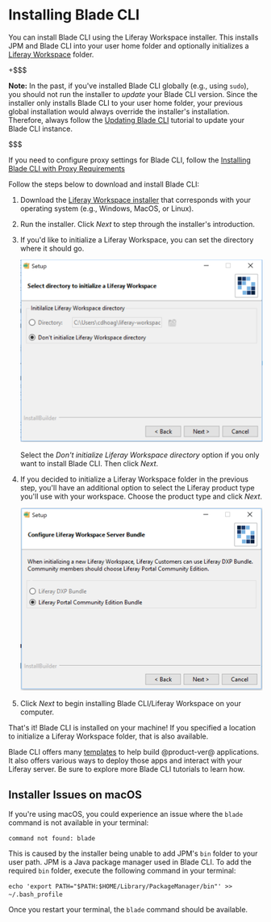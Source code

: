 # Installing Blade CLI [](id=installing-blade-cli)

You can install Blade CLI using the Liferay Workspace installer. This installs
JPM and Blade CLI into your user home folder and optionally initializes a
[Liferay Workspace](/develop/tutorials/-/knowledge_base/7-1/liferay-workspace)
folder.

+$$$

**Note:** In the past, if you've installed Blade CLI globally (e.g., using
`sudo`), you should not run the installer to *update* your Blade CLI version.
Since the installer only installs Blade CLI to your user home folder, your
previous global installation would always override the installer's installation.
Therefore, always follow the
[Updating Blade CLI](/develop/tutorials/-/knowledge_base/7-1/updating-blade-cli)
tutorial to update your Blade CLI instance.

$$$

If you need to configure proxy settings for Blade CLI, follow the
[Installing Blade CLI with Proxy Requirements](/develop/tutorials/-/knowledge_base/7-1/setting-blade-cli-proxy-requirments)

Follow the steps below to download and install Blade CLI:

1.  Download the
    [Liferay Workspace installer](https://sourceforge.net/projects/lportal/files/Liferay%20Workspace)
    that corresponds with your operating system (e.g., Windows, MacOS, or
    Linux).

2.  Run the installer. Click *Next* to step through the installer's
    introduction.

3.  If you'd like to initialize a Liferay Workspace, you can set the directory
    where it should go. 

    ![Figure 1: Determine where your Liferay Workspace should reside, if you want one.](../../../images/blade-installer-workspace-init.png)

    Select the *Don't initialize Liferay Workspace directory* option if you only
    want to install Blade CLI. Then click *Next*.

4.  If you decided to initialize a Liferay Workspace folder in the previous
    step, you'll have an additional option to select the Liferay product type
    you'll use with your workspace. Choose the product type and click *Next*.

    ![Figure 2: Select the product version you'll use with your Liferay Workspace.](../../../images/installer-workspace-type.png)

5.  Click *Next* to begin installing Blade CLI/Liferay Workspace on your
    computer.

That's it! Blade CLI is installed on your machine! If you specified a location
to initialize a Liferay Workspace folder, that is also available.

<!-- TODO: Blade-220 is intended to add support for overriding "Blade Home". -->

Blade CLI offers many
[templates](/develop/reference/-/knowledge_base/7-1/project-templates)
to help build @product-ver@ applications. It also offers various ways to deploy
those apps and interact with your Liferay server. Be sure to explore more Blade
CLI tutorials to learn how.

## Installer Issues on macOS [](id=installer-issues-on-macos)

If you're using macOS, you could experience an issue where the `blade` command
is not available in your terminal:

    command not found: blade

This is caused by the installer being unable to add JPM's `bin` folder to your
user path. JPM is a Java package manager used in Blade CLI. To add the required
`bin` folder, execute the following command in your terminal:

    echo 'export PATH="$PATH:$HOME/Library/PackageManager/bin"' >> ~/.bash_profile

Once you restart your terminal, the `blade` command should be available.
